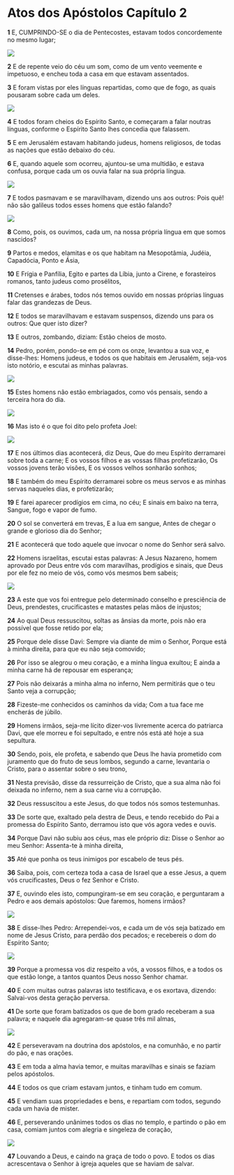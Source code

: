 # Atos dos Apóstolos Capítulo 2

**1** 	E, CUMPRINDO-SE o dia de Pentecostes, estavam todos concordemente no mesmo lugar;

![](../Images/SweetPublishing/44-1-11.jpg) 

**2** 	E de repente veio do céu um som, como de um vento veemente e impetuoso, e encheu toda a casa em que estavam assentados.

**3** 	E foram vistas por eles línguas repartidas, como que de fogo, as quais pousaram sobre cada um deles.

![](../Images/SweetPublishing/44-2-2.jpg) 

**4** 	E todos foram cheios do Espírito Santo, e começaram a falar noutras línguas, conforme o Espírito Santo lhes concedia que falassem.

**5** 	E em Jerusalém estavam habitando judeus, homens religiosos, de todas as nações que estão debaixo do céu.

**6** 	E, quando aquele som ocorreu, ajuntou-se uma multidão, e estava confusa, porque cada um os ouvia falar na sua própria língua.

![](../Images/SweetPublishing/44-2-3.jpg) 

**7** 	E todos pasmavam e se maravilhavam, dizendo uns aos outros: Pois quê! não são galileus todos esses homens que estão falando?

![](../Images/SweetPublishing/44-2-4.jpg) 

**8** 	Como, pois, os ouvimos, cada um, na nossa própria língua em que somos nascidos?

**9** 	Partos e medos, elamitas e os que habitam na Mesopotâmia, Judéia, Capadócia, Ponto e Ásia,

**10** 	E Frígia e Panfília, Egito e partes da Líbia, junto a Cirene, e forasteiros romanos, tanto judeus como prosélitos,

**11** 	Cretenses e árabes, todos nós temos ouvido em nossas próprias línguas falar das grandezas de Deus.

**12** 	E todos se maravilhavam e estavam suspensos, dizendo uns para os outros: Que quer isto dizer?

**13** 	E outros, zombando, diziam: Estão cheios de mosto.

**14** 	Pedro, porém, pondo-se em pé com os onze, levantou a sua voz, e disse-lhes: Homens judeus, e todos os que habitais em Jerusalém, seja-vos isto notório, e escutai as minhas palavras.

![](../Images/SweetPublishing/44-2-5.jpg) 

**15** 	Estes homens não estão embriagados, como vós pensais, sendo a terceira hora do dia.

![](../Images/SweetPublishing/44-2-8.jpg) 

**16** 	Mas isto é o que foi dito pelo profeta Joel:

![](../Images/SweetPublishing/44-2-6.jpg) 

**17** 	E nos últimos dias acontecerá, diz Deus, Que do meu Espírito derramarei sobre toda a carne; E os vossos filhos e as vossas filhas profetizarão, Os vossos jovens terão visões, E os vossos velhos sonharão sonhos;

**18** 	E também do meu Espírito derramarei sobre os meus servos e as minhas servas naqueles dias, e profetizarão;

**19** 	E farei aparecer prodígios em cima, no céu; E sinais em baixo na terra, Sangue, fogo e vapor de fumo.

**20** 	O sol se converterá em trevas, E a lua em sangue, Antes de chegar o grande e glorioso dia do Senhor;

**21** 	E acontecerá que todo aquele que invocar o nome do Senhor será salvo.

**22** 	Homens israelitas, escutai estas palavras: A Jesus Nazareno, homem aprovado por Deus entre vós com maravilhas, prodígios e sinais, que Deus por ele fez no meio de vós, como vós mesmos bem sabeis;

![](../Images/SweetPublishing/44-2-7.jpg) 

**23** 	A este que vos foi entregue pelo determinado conselho e presciência de Deus, prendestes, crucificastes e matastes pelas mãos de injustos;

**24** 	Ao qual Deus ressuscitou, soltas as ânsias da morte, pois não era possível que fosse retido por ela;

**25** 	Porque dele disse Davi: Sempre via diante de mim o Senhor, Porque está à minha direita, para que eu não seja comovido;

**26** 	Por isso se alegrou o meu coração, e a minha língua exultou; E ainda a minha carne há de repousar em esperança;

**27** 	Pois não deixarás a minha alma no inferno, Nem permitirás que o teu Santo veja a corrupção;

**28** 	Fizeste-me conhecidos os caminhos da vida; Com a tua face me encherás de júbilo.

**29** 	Homens irmãos, seja-me lícito dizer-vos livremente acerca do patriarca Davi, que ele morreu e foi sepultado, e entre nós está até hoje a sua sepultura.

**30** 	Sendo, pois, ele profeta, e sabendo que Deus lhe havia prometido com juramento que do fruto de seus lombos, segundo a carne, levantaria o Cristo, para o assentar sobre o seu trono,

**31** 	Nesta previsão, disse da ressurreição de Cristo, que a sua alma não foi deixada no inferno, nem a sua carne viu a corrupção.

**32** 	Deus ressuscitou a este Jesus, do que todos nós somos testemunhas.

**33** 	De sorte que, exaltado pela destra de Deus, e tendo recebido do Pai a promessa do Espírito Santo, derramou isto que vós agora vedes e ouvis.

**34** 	Porque Davi não subiu aos céus, mas ele próprio diz: Disse o Senhor ao meu Senhor: Assenta-te à minha direita,

**35** 	Até que ponha os teus inimigos por escabelo de teus pés.

**36** 	Saiba, pois, com certeza toda a casa de Israel que a esse Jesus, a quem vós crucificastes, Deus o fez Senhor e Cristo.

**37** 	E, ouvindo eles isto, compungiram-se em seu coração, e perguntaram a Pedro e aos demais apóstolos: Que faremos, homens irmãos?

![](../Images/SweetPublishing/44-2-9.jpg) 

**38** 	E disse-lhes Pedro: Arrependei-vos, e cada um de vós seja batizado em nome de Jesus Cristo, para perdão dos pecados; e recebereis o dom do Espírito Santo;

![](../Images/SweetPublishing/44-2-10.jpg) 

**39** 	Porque a promessa vos diz respeito a vós, a vossos filhos, e a todos os que estão longe, a tantos quantos Deus nosso Senhor chamar.

**40** 	E com muitas outras palavras isto testificava, e os exortava, dizendo: Salvai-vos desta geração perversa.

**41** 	De sorte que foram batizados os que de bom grado receberam a sua palavra; e naquele dia agregaram-se quase três mil almas,

![](../Images/SweetPublishing/44-2-11.jpg) 

**42** 	E perseveravam na doutrina dos apóstolos, e na comunhão, e no partir do pão, e nas orações.

**43** 	E em toda a alma havia temor, e muitas maravilhas e sinais se faziam pelos apóstolos.

**44** 	E todos os que criam estavam juntos, e tinham tudo em comum.

**45** 	E vendiam suas propriedades e bens, e repartiam com todos, segundo cada um havia de mister.

**46** 	E, perseverando unânimes todos os dias no templo, e partindo o pão em casa, comiam juntos com alegria e singeleza de coração,

![](../Images/SweetPublishing/44-2-12.jpg) 

**47** 	Louvando a Deus, e caindo na graça de todo o povo. E todos os dias acrescentava o Senhor à igreja aqueles que se haviam de salvar.

